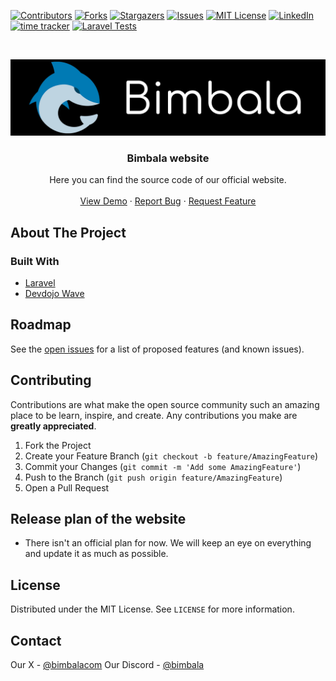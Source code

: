 <!--
*** Thanks for checking out this README Template. If you have a suggestion that would
*** make this better, please fork the repo and create a pull request or simply open
*** an issue with the tag "enhancement".
*** Thanks again! Now go create something AMAZING! :D
***
***
***
*** To avoid retyping too much info. Do a search and replace for the following:
*** github_username, repo, twitter_handle, email
-->





<!-- PROJECT SHIELDS -->
<!--
*** I'm using markdown "reference style" links for readability.
*** Reference links are enclosed in brackets [ ] instead of parentheses ( ).
*** See the bottom of this document for the declaration of the reference variables
*** for contributors-url, forks-url, etc. This is an optional, concise syntax you may use.
*** https://www.markdownguide.org/basic-syntax/#reference-style-links
-->
[![Contributors][contributors-shield]][contributors-url]
[![Forks][forks-shield]][forks-url]
[![Stargazers][stars-shield]][stars-url]
[![Issues][issues-shield]][issues-url]
[![MIT License][license-shield]][license-url]
[![LinkedIn][linkedin-shield]][linkedin-url]
[![time tracker](https://wakatime.com/badge/github/Bimbalacom/bimbalacom.svg)](https://wakatime.com/badge/github/Bimbalacom/bimbalacom)
[![Laravel Tests](https://github.com/Bimbalacom/bimbalacom/actions/workflows/tests.yaml/badge.svg)](https://github.com/Bimbalacom/bimbalacom/actions/workflows/tests.yaml)



<!-- PROJECT LOGO -->
<br />
<p align="center">
  <a href="https://github.com/Bimbalacom/bimbala.com">
    <img src=".github/img/bimbalaLogo.png" alt="Bimbala mascot/logo" width="800">
  </a>

  <h3 align="center">Bimbala website</h3>

  <p align="center">
    Here you can find the source code of our official website.
    <br />
    <br />
    <a href="https://bimbala.com">View Demo</a>
    ·
    <a href="https://github.com/Bimbalacom/bimbalacom/issues/new?assignees=&labels=bug&template=bug_report.md&title=">Report Bug</a>
    ·
    <a href="https://github.com/Bimbalacom/bimbalacom/issues/new?assignees=&labels=enhancement&template=feature_request.md&title=">Request Feature</a>
  </p>
</p>



<!-- TABLE OF CONTENTS -->
<!-- 
## Table of Contents

- [Table of Contents](#table-of-contents)
- [About The Project](#about-the-project)
  - [Built With](#built-with)
- [Roadmap](#roadmap)
- [Contributing](#contributing)
- [Release plan of the website](#release-plan-of-the-website)
- [License](#license)
- [Contact](#contact)
-->


<!-- ABOUT THE PROJECT -->
## About The Project

### Built With

* [Laravel](https://laravel.com)
* [Devdojo Wave](https://github.com/thedevdojo/wave)


<!-- ROADMAP -->
## Roadmap

See the [open issues](https://github.com/Bimbalacom/bimbalacom/issues) for a list of proposed features (and known issues).



<!-- CONTRIBUTING -->
## Contributing

Contributions are what make the open source community such an amazing place to be learn, inspire, and create. Any contributions you make are **greatly appreciated**.

1. Fork the Project
2. Create your Feature Branch (`git checkout -b feature/AmazingFeature`)
3. Commit your Changes (`git commit -m 'Add some AmazingFeature'`)
4. Push to the Branch (`git push origin feature/AmazingFeature`)
5. Open a Pull Request

<!-- RELEASE PLAN OF THE WEBSITE-->
## Release plan of the website

- There isn't an official plan for now. We will keep an eye on everything and update it as much as possible.

<!-- LICENSE -->
## License

Distributed under the MIT License. See `LICENSE` for more information.



<!-- CONTACT -->
## Contact

Our X - [@bimbalacom](https://x.com/bimbalacom)
Our Discord - [@bimbala](https://bimbala.com/discord)




<!-- MARKDOWN LINKS & IMAGES -->
<!-- https://www.markdownguide.org/basic-syntax/#reference-style-links -->
[contributors-shield]: https://img.shields.io/github/contributors/Bimbalacom/bimbalacom.svg?style=flat-square
[contributors-url]: https://github.com/Bimbalacom/bimbala.com/graphs/contributors
[forks-shield]: https://img.shields.io/github/forks/Bimbalacom/bimbalacom.svg?style=flat-square
[forks-url]: https://github.com/Bimbalacom/bimbala.com/network/members
[stars-shield]: https://img.shields.io/github/stars/Bimbalacom/bimbalacom.svg?style=flat-square
[stars-url]: https://github.com/Bimbalacom/bimbala.com/stargazers
[issues-shield]: https://img.shields.io/github/issues/Bimbalacom/bimbalacom.svg?style=flat-square
[issues-url]: https://github.com/Bimbalacom/bimbala.com/issues
[license-shield]: https://img.shields.io/github/license/Bimbalacom/bimbalacom.svg?style=flat-square
[license-url]: https://github.com/Bimbalacom/bimbala.com/blob/master/LICENSE.txt
[linkedin-shield]: https://img.shields.io/badge/-LinkedIn-black.svg?style=flat-square&logo=linkedin&colorB=555
[linkedin-url]: https://www.linkedin.com/company/bimbala/
[product-screenshot]: .github/img/demo.png
